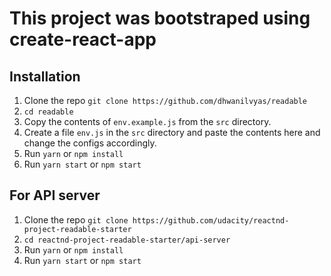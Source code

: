 # This project was bootstraped using create-react-app

## Installation
1. Clone the repo `git clone https://github.com/dhwanilvyas/readable`
2. `cd readable`
3. Copy the contents of `env.example.js` from the `src` directory.
4. Create a file `env.js` in the `src` directory and paste the contents here and change the configs accordingly.
3. Run `yarn` or `npm install`
4. Run `yarn start` or `npm start`

## For API server
1. Clone the repo `git clone https://github.com/udacity/reactnd-project-readable-starter`
2. `cd reactnd-project-readable-starter/api-server`
3. Run `yarn` or `npm install`
4. Run `yarn start` or `npm start`
